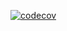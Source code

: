 [![codecov](https://codecov.io/gh/NgoMinhHung/ExerciseJava/branch/master/graph/badge.svg)](https://codecov.io/gh/NgoMinhHung/ExerciseJava)